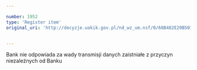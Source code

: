 ```yaml
---

number: 1952
type: 'Register item'
original_uri: 'http://decyzje.uokik.gov.pl/nd_wz_um.nsf/0/60B482E20B501A8DC125772E003E5486?OpenDocument'


---
```


Bank nie odpowiada za wady transmisji danych zaistniałe z przyczyn niezależnych od Banku

